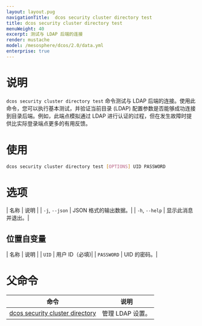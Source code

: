 ```yaml
---
layout: layout.pug
navigationTitle:  dcos security cluster directory test
title: dcos security cluster directory test
menuWeight: 40
excerpt: 测试与 LDAP 后端的连接
render: mustache
model: /mesosphere/dcos/2.0/data.yml
enterprise: true
---
```

# 说明

`dcos security cluster directory test` 命令测试与 LDAP 后端的连接。使用此命令，您可以执行基本测试，并验证当前目录 (LDAP) 配置参数是否能够成功连接到目录后端。例如，此端点模拟通过 LDAP 进行认证的过程，但在发生故障时提供比实际登录端点更多的有用反馈。

# 使用

```bash
dcos security cluster directory test [OPTIONS] UID PASSWORD
```

# 选项

| 名称 | 说明 |
|  `-j`, `--json` | JSON 格式的输出数据。|
|  `-h`, `--help` |                显示此消息并退出。|


## 位置自变量

| 名称 | 说明 |
| `UID` | 用户 ID（必填)|
| `PASSWORD` | UID 的密码。|

# 父命令

| 命令 | 说明 |
|---------|-------------|
| [dcos security cluster directory](/mesosphere/dcos/cn/2.0/cli/command-reference/dcos-security/dcos-security-cluster/dcos-security-cluster-directory/) | 管理 LDAP 设置。 |
